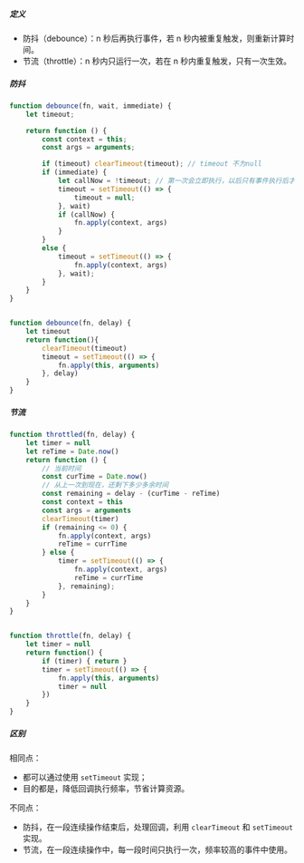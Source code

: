 ##### 定义

- 防抖（debounce）：n 秒后再执行事件，若 n 秒内被重复触发，则重新计算时间。
- 节流（throttle）：n 秒内只运行一次，若在 n 秒内重复触发，只有一次生效。

##### 防抖
```js
function debounce(fn, wait, immediate) {
    let timeout;

    return function () {
        const context = this;
        const args = arguments;

        if (timeout) clearTimeout(timeout); // timeout 不为null
        if (immediate) {
            let callNow = !timeout; // 第一次会立即执行，以后只有事件执行后才会再次触发
            timeout = setTimeout(() => {
                timeout = null;
            }, wait)
            if (callNow) {
                fn.apply(context, args)
            }
        }
        else {
            timeout = setTimeout(() => {
                fn.apply(context, args)
            }, wait);
        }
    }
}


function debounce(fn, delay) {
	let timeout
	return function(){
		clearTimeout(timeout)
		timeout = setTimeout(() => {
			fn.apply(this, arguments)
		}, delay)
	}
}
```

##### 节流
```js
function throttled(fn, delay) {
    let timer = null
    let reTime = Date.now()
    return function () {
	    // 当前时间
        const curTime = Date.now()
        // 从上一次到现在，还剩下多少多余时间
        const remaining = delay - (curTime - reTime)
        const context = this
        const args = arguments
        clearTimeout(timer)
        if (remaining <= 0) {
            fn.apply(context, args)
            reTime = currTime
        } else {
            timer = setTimeout(() => {
	            fn.apply(context, args)
	            reTime = currTime
            }, remaining);
        }
    }
}


function throttle(fn, delay) {
	let timer = null
	return function() {
		if (timer) { return }
		timer = setTimeout(() => {
			fn.apply(this, arguments)
			timer = null 
		})
	}
}
```

##### 区别

相同点：
- 都可以通过使用 `setTimeout` 实现；
- 目的都是，降低回调执行频率，节省计算资源。

不同点：
- 防抖，在一段连续操作结束后，处理回调，利用 `clearTimeout` 和 `setTimeout` 实现。
- 节流，在一段连续操作中，每一段时间只执行一次，频率较高的事件中使用。